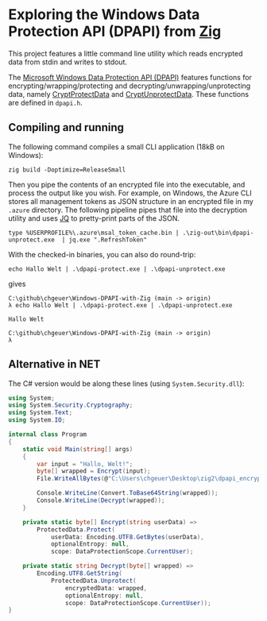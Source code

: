 # Exploring the Windows Data Protection API (DPAPI) from [Zig](https://ziglang.org/)

This project features a little command line utility which reads encrypted data from stdin and writes to stdout.

The [Microsoft Windows Data Protection API (DPAPI)](https://learn.microsoft.com/en-us/windows/win32/api/dpapi/) features functions for encrypting/wrapping/protecting and decrypting/unwrapping/unprotecting data, namely [CryptProtectData](https://learn.microsoft.com/en-us/windows/win32/api/dpapi/nf-dpapi-cryptprotectdata) and [CryptUnprotectData](https://learn.microsoft.com/en-us/windows/win32/api/dpapi/nf-dpapi-cryptunprotectdata). These functions are defined in `dpapi.h`. 

## Compiling and running

The following command compiles a small CLI application (18kB on Windows):

```shell
zig build -Doptimize=ReleaseSmall
```

Then you pipe the contents of an encrypted file into the executable, and process the output like you wish. For example, on Windows, the Azure CLI stores all management tokens as JSON structure in an encrypted file in my `.azure` directory. The following pipeline pipes that file into the decryption utility and uses [JQ](https://jqlang.github.io/jq/) to pretty-print parts of the JSON.

```shell
type %USERPROFILE%\.azure\msal_token_cache.bin | .\zig-out\bin\dpapi-unprotect.exe  | jq.exe ".RefreshToken"
```

With the checked-in binaries, you can also do round-trip:

```shell
echo Hallo Welt | .\dpapi-protect.exe | .\dpapi-unprotect.exe
```

gives

```
C:\github\chgeuer\Windows-DPAPI-with-Zig (main -> origin)
λ echo Hallo Welt | .\dpapi-protect.exe | .\dpapi-unprotect.exe

Hallo Welt

C:\github\chgeuer\Windows-DPAPI-with-Zig (main -> origin)
λ 
```

## Alternative in NET

The C# version would be along these lines (using `System.Security.dll`):

```csharp
using System;
using System.Security.Cryptography;
using System.Text;
using System.IO;

internal class Program
{
    static void Main(string[] args)
    {
        var input = "Hallo, Welt!";
        byte[] wrapped = Encrypt(input);
        File.WriteAllBytes(@"C:\Users\chgeuer\Desktop\zig2\dpapi_encrypted.bin", wrapped);

        Console.WriteLine(Convert.ToBase64String(wrapped));
        Console.WriteLine(Decrypt(wrapped));
    }

    private static byte[] Encrypt(string userData) =>
        ProtectedData.Protect(
            userData: Encoding.UTF8.GetBytes(userData),
            optionalEntropy: null,
            scope: DataProtectionScope.CurrentUser);

    private static string Decrypt(byte[] wrapped) =>
        Encoding.UTF8.GetString(
            ProtectedData.Unprotect(
                encryptedData: wrapped,
                optionalEntropy: null, 
                scope: DataProtectionScope.CurrentUser));
}
```